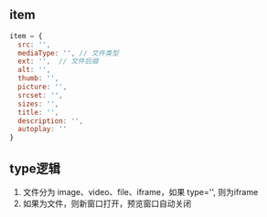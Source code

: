 

## item

```js
item = {
  src: '',
  mediaType: '', // 文件类型
  ext: '',  // 文件后缀
  alt: '',
  thumb: '',
  picture: '',
  srcset: '',
  sizes: '',
  title: '',
  description: '',
  autoplay: ''
}
```


## type逻辑
1. 文件分为 image、video、file、iframe，如果 type='', 则为iframe
2. 如果为文件，则新窗口打开，预览窗口自动关闭
